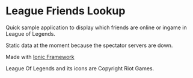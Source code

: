 League Friends Lookup
==========================

Quick sample application to display which friends are online or ingame in League of Legends.

Static data at the moment because the spectator servers are down.

Made with [Ionic Framework](http://ionicframework.com/)

League Of Legends and its icons are Copyright Riot Games.
